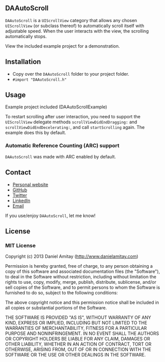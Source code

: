 ## DAAutoScroll

`DAAutoScroll` is a `UIScrollView` category that allows any chosen `UIScrollView` (or subclass thereof) to automatically scroll itself with adjustable speed. When the user interacts with the view, the scrolling automatically stops.

View the included example project for a demonstration.

## Installation

- Copy over the `DAAutoScroll` folder to your project folder.
- `#import "DAAutoScroll.h"`

## Usage

Example project included (DAAutoScrollExample)

To restart scrolling after user interaction, you need to support the `UIScrollView` delegate methods `scrollViewDidEndDragging:` and `scrollViewDidEndDecelerating:`, and call `startScrolling` again. The example does this by default.

### Automatic Reference Counting (ARC) support

`DAAutoScroll` was made with ARC enabled by default.

## Contact

- [Personal website](http://danielamitay.com)
- [GitHub](http://github.com/danielamitay)
- [Twitter](http://twitter.com/danielamitay)
- [LinkedIn](http://www.linkedin.com/in/danielamitay)
- [Email](mailto:hello@danielamitay.com)

If you use/enjoy `DAAutoScroll`, let me know!

## License

### MIT License

Copyright (c) 2013 Daniel Amitay (http://www.danielamitay.com)

Permission is hereby granted, free of charge, to any person obtaining a copy
of this software and associated documentation files (the "Software"), to deal
in the Software without restriction, including without limitation the rights
to use, copy, modify, merge, publish, distribute, sublicense, and/or sell
copies of the Software, and to permit persons to whom the Software is
furnished to do so, subject to the following conditions:

The above copyright notice and this permission notice shall be included in
all copies or substantial portions of the Software.

THE SOFTWARE IS PROVIDED "AS IS", WITHOUT WARRANTY OF ANY KIND, EXPRESS OR
IMPLIED, INCLUDING BUT NOT LIMITED TO THE WARRANTIES OF MERCHANTABILITY,
FITNESS FOR A PARTICULAR PURPOSE AND NONINFRINGEMENT. IN NO EVENT SHALL THE
AUTHORS OR COPYRIGHT HOLDERS BE LIABLE FOR ANY CLAIM, DAMAGES OR OTHER
LIABILITY, WHETHER IN AN ACTION OF CONTRACT, TORT OR OTHERWISE, ARISING FROM,
OUT OF OR IN CONNECTION WITH THE SOFTWARE OR THE USE OR OTHER DEALINGS IN
THE SOFTWARE.
